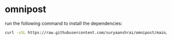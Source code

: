 # omnipost

run the following command to install the dependencies:

```bash
curl -sSL https://raw.githubusercontent.com/suryaanshrai/omnipost/main/setup.sh | bash
```